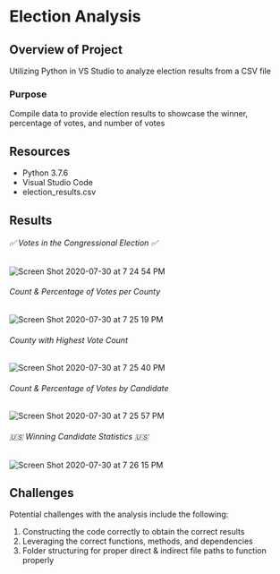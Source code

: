 # Election Analysis

## Overview of Project
Utilizing Python in VS Studio to analyze election results from a CSV file

### Purpose
Compile data to provide election results to showcase the winner, percentage of votes, and number of votes

## Resources
- Python 3.7.6
- Visual Studio Code
- election_results.csv

## Results

###### :white_check_mark: Votes in the Congressional Election :white_check_mark:

![Screen Shot 2020-07-30 at 7 24 54 PM](https://user-images.githubusercontent.com/67982071/88984241-17d7bd80-d29b-11ea-9481-2dae1a7a18e2.png)

###### Count & Percentage of Votes per County

![Screen Shot 2020-07-30 at 7 25 19 PM](https://user-images.githubusercontent.com/67982071/88984444-9b91aa00-d29b-11ea-8ce3-39d9698b529f.png)

###### County with Highest Vote Count

![Screen Shot 2020-07-30 at 7 25 40 PM](https://user-images.githubusercontent.com/67982071/88984584-f62b0600-d29b-11ea-9f0c-facba03825fa.png)

###### Count & Percentage of Votes by Candidate

![Screen Shot 2020-07-30 at 7 25 57 PM](https://user-images.githubusercontent.com/67982071/88984585-f6c39c80-d29b-11ea-846e-aa4dfa96ce2c.png)

###### :us: Winning Candidate Statistics :us:

![Screen Shot 2020-07-30 at 7 26 15 PM](https://user-images.githubusercontent.com/67982071/88984586-f6c39c80-d29b-11ea-903b-434c2684702a.png)



## Challenges
Potential challenges with the analysis include the following:
1. Constructing the code correctly to obtain the correct results
2. Leveraging the correct functions, methods, and dependencies 
3. Folder structuring for proper direct & indirect file paths to function properly
